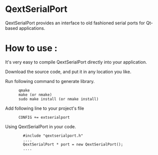 # QextSerialPort
QextSerialPort provides an interface to old fashioned serial ports for Qt-based applications.

# How to use :

It's very easy to compile QextSerialPort directly into your application.

Download the source code, and put it in any location you like.

 Run following command to generate library.

          qmake
          make (or nmake)
          sudo make install (or nmake install)

Add following line to your project's file

          CONFIG += extserialport

Using QextSerialPort in your code. 

            #include "qextserialport.h"
            ....
            QextSerialPort * port = new QextSerialPort();
            ....
